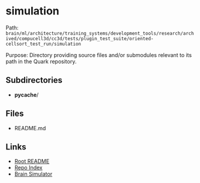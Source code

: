 # simulation

Path: `brain/ml/architecture/training_systems/development_tools/research/archived/compucell3d/cc3d/tests/plugin_test_suite/oriented-cellsort_test_run/simulation`

Purpose: Directory providing source files and/or submodules relevant to its path in the Quark repository.

## Subdirectories
- __pycache__/

## Files
- README.md

## Links
- [Root README](../../../../../../../../../../../../README.md)
- [Repo Index](../../../../../../../../../../../../repo_index.json)
- [Brain Simulator](../../../../../../../../../../../../brain/architecture/brain_simulator.py)
